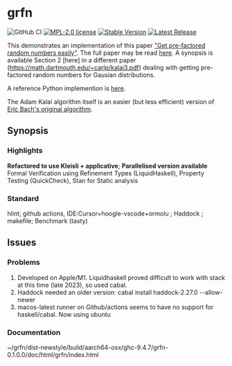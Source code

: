 # grfn
![GitHub CI](https://img.shields.io/github/actions/workflow/status/threeeyedgod/GRFN/ci.yml)
 [![MPL-2.0 license](https://img.shields.io/badge/license-MPL--2.0-blue.svg)](https://github.com/threeeyedgod/GRFN/blob/main/LICENSE)
[![Stable Version](https://img.shields.io/github/v/tag/ThreeEyedGod/GRFN)](https://img.shields.io/github/v/tag/ThreeEyedGod/grfn)
[![Latest Release](https://img.shields.io/github/v/release/ThreeEyedGod/GRFN?color=%233D9970)](https://img.shields.io/github/v/release/ThreeEyedGod/grfn?color=%233D9970)


This demonstrates an implementation of this paper ["Get pre-factored random numbers easily"](https://twitter.com/michael_nielsen/status/1724854680990486780?s=20). The full paper may be read [here](https://link.springer.com/content/pdf/10.1007/s00145-003-0051-5.pdf).
A synopsis is available Section 2 [here] in a different paper (https://math.dartmouth.edu/~carlp/kalai3.pdf) dealing with getting pre-factored random numbers for Gausian distributions.

A reference Python implemention is [here](https://www.johndcook.com/blog/2023/11/17/factored-random-numbers/).

The Adam Kalai algorithm itself is an easier (but less efficient) version of [Eric Bach's original algorithm](https://pages.cs.wisc.edu/~cs812-1/pfrn.pdf). 

Synopsis
---------
### Highlights
**Refactored to use Kleisli + applicative**; **Parallelised version available** Formal Verification using Refinement Types (LiquidHaskell), Property Testing (QuickCheck), Stan for Static analysis

### Standard
hlint; github actions, IDE:Cursor+hoogle-vscode+ormolu ; Haddock ; makefile; Benchmark (tasty) 

Issues
-------
### Problems
1. Developed on Apple/M1. Liquidhaskell proved difficult to work with stack at this time (late 2023), so used cabal. 
2. Haddock needed an older version: cabal install haddock-2.27.0 --allow-newer
3. macos-latest runner on Github/actions seems to have no support for haskell/cabal. Now using ubuntu

### Documentation
  ~/grfn/dist-newstyle/build/aarch64-osx/ghc-9.4.7/grfn-0.1.0.0/doc/html/grfn/index.html
